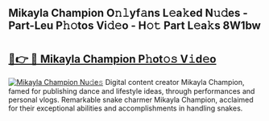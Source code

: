 ## Mikayla Champion O𝚗𝚕yf𝚊ns L𝚎a𝚔ed N𝚞𝚍es - Part-Leu P𝚑𝚘tos Vi𝚍𝚎o - H𝚘𝚝 Part L𝚎a𝚔s 8W1bw

# <h2><a href="http://kfdqen7.oniu.top/?m=Mikayla+Champion">🔗👉 🔴 Mikayla Champion P𝚑ot𝚘𝚜 V𝚒d𝚎o</a></h2>

[![Mikayla Champion Nu𝚍e𝚜](https://i.imgur.com/0qMVB7G.gif)](http://kfdqen7.oniu.top/?m=Mikayla+Champion)
Digital content creator Mikayla Champion, famed for publishing dance and lifestyle ideas, through performances and personal vlogs. Remarkable snake charmer Mikayla Champion, acclaimed for their exceptional abilities and accomplishments in handling snakes.  
